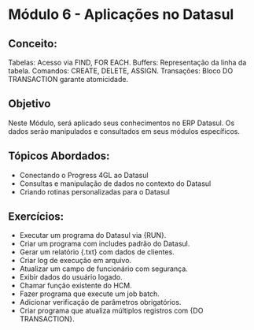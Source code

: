 # Módulo 6 - Aplicações no Datasul

## Conceito:
Tabelas: Acesso via FIND, FOR EACH.
Buffers: Representação da linha da tabela.
Comandos: CREATE, DELETE, ASSIGN.
Transações: Bloco DO TRANSACTION garante atomicidade.

## Objetivo
Neste Módulo, será aplicado seus conhecimentos no ERP Datasul.
Os dados serão manipulados e consultados em seus módulos específicos.

## Tópicos Abordados:

- Conectando o Progress 4GL ao Datasul
- Consultas e manipulação de dados no contexto do Datasul
- Criando rotinas personalizadas para o Datasul

## Exercícios:

- Executar um programa do Datasul via {RUN}.
- Criar um programa com includes padrão do Datasul.
- Gerar um relatório {.txt} com dados de clientes.
- Criar log de execução em arquivo.
- Atualizar um campo de funcionário com segurança.
- Exibir dados do usuário logado.
- Chamar função existente do HCM.
- Fazer programa que execute um job batch.
- Adicionar verificação de parâmetros obrigatórios.
- Criar programa que atualiza múltiplos registros com {DO TRANSACTION}.
